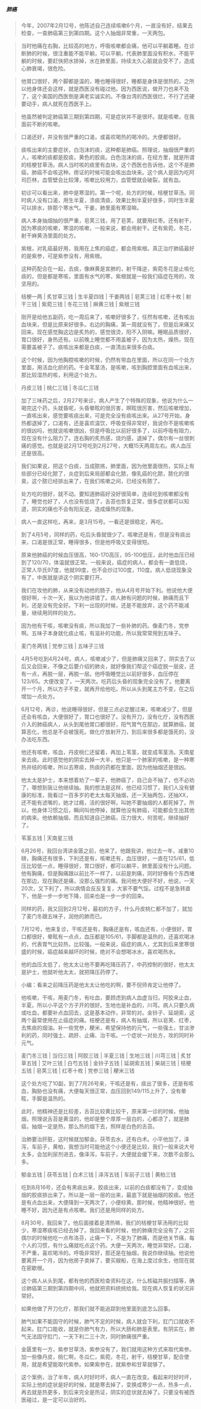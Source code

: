 ##### 肺癌

> 今年，2007年2月12号，他陈述自己连续咳嗽6个月，一直没有好，结果去检查，一查肺癌第三到第四期。这个人抽烟非常重，一天两包。

> 当时他痛在右胸，比较高的地方，呼吸咳嗽都会痛，他可以平躺着睡。在诊断肺的时候，很注重能不能平躺，可以平躺，代表肺里面没有积水，不能平躺的时候，要赶快把水排掉，水在肺里面，持续太久心脏就会受不了，造成心肺衰竭，很危险。

> 他胃口很好，两个脚都是温的，睡也睡得很好，睡都是身体是很热的，之所以他身体还会这样，就是西医没有碰过他。因为西医说，做开刀也来不及了，这个美国的西医倒是满老实诚实的。不像台湾的西医很烂，不行了还硬要动手，病人就死在西医手上。

> 他虽然被判定肺癌第三期到第四期，可是症状并不是很坏。就是咳嗽，在我面前不断的咳嗽。

> 口渴还好，并没有很严重的口渴，或喜欢喝热的喝冷的。大便都很好。

> 痰咳出来的主要症状，白泡沫的痰，这种都是肺癌。照理说，抽烟很严重的人，咳嗽的痰都是胶痰，黄色的胶痰。白色泡沫的痰，在经方里，就是所谓的桔梗甘草汤。病人当时咳的痰里有血块，这个西医也告诉他，这个不是肺癌，肺癌不会咳这种。痨证的时候可能会咳出血块来。这个病人是因为吃阿司匹林，血管壁会比较薄，咳嗽比较用力，血管壁就会破裂，就有血。

> 初诊可以看出来，肺中是寒湿的。第一个呢，处方的时候，桔梗甘草汤。同时病人没有口渴，用生半夏，涤痰清痰，效果比制半夏好很多，同时生半夏可以排水，排那个寒水气。干姜，肺里面有寒湿嘛。

> 病人本身抽烟抽的很严重，皂荚三钱，用了皂荚，就要用红枣。还有射干，因为寒痰的咳嗽，寒湿的咳嗽，一般来说，都会用射干。还有紫菀，冬花，射干麻黄汤里面的处方。

> 紫根，对乳癌最好用，我用在上焦的癌症，都会用紫根。真正治疗肺癌最好的是紫参，可是紫参没有，用紫根。

> 这种药配合在一起，去痰，像麻黄是宣肺的，射干降逆，紫菀冬花是止咳化痰的，但是都是寒咳，里面有水气的寒，紫根就是一般我们癌症在用的，攻坚用的。

> 桔梗一两 | 炙甘草三钱 | 生半夏四钱 | 干姜两钱 | 皂荚三钱 | 红枣十枚 | 射干三钱 | 紫菀三钱 | 冬花三钱 | 麻黄三钱 | 紫根三钱

> 刚开是给他五副药，吃一周后来了，咳嗽好很多了，任然有咳嗽，还有咳出血块来，但是比原来好很多。右边的胸痛，第一周就没有了，但是后来痛又回来。现在感觉胸这边是炙热的，感觉很烫，阳不入阴嘛。睡眠品质很好，胃口很好，身热还有。以前晚上睡觉都不用盖被子，因为太热，燥热，现在需要盖被子了。痰咳出来都是白痰，一直清出来很多白痰。

> 这个时候，因为他胸腔咳嗽的时候，仍然有带血在里面，所以在同一个处方里面，用活血化瘀的药。千金苇茎汤，是咳嗽，咳到胸腔里面有血咳出来，那比较湿热的咳，利用这个处方。

> 丹皮三钱 | 桃仁三钱 | 冬瓜仁三钱 

> 加了三味药之后，2月27号来诊，病人产生了个特殊的现象，他说为什么一喝完这个药，头就昏呢，头昏晕眩的很厉害，暝眩很厉害，然后咳嗽增加，一直咳出来，感觉要咳痰出来，可是完全没有痰咳出来。从27号开始，身热都退掉了，口渴有，还是喜欢温饮，呼吸变得非常好，我说你不是咳嗽咳的很凶吗，他就说咳嗽很凶，但是呼吸比以前好很多了，以前呼吸有阻力，现在没有什么阻力了。连右胸的炙热感，烧灼感，退掉了，偶尔有一丝很刺痛的感觉。也就是说2月12号吃到2月27号，大概15天两周左右。病人血压还是很高。

> 我们如果说，把这个白痰，当成脓疡，肺里面，因为他里面很热，实际上有些部分已经化脓了，炎症到后来局部都会化脓，像乳癌的化脓，脓化的很臭，这个脓已经排出来了，在我们咳嗽之间，已经没有脓了。

> 处方吃的很好，就不动。要知道肺癌好没好很简单，连续吃到咳嗽都没有了，睡觉也好了，人也没有低烧了，舌苔也恢复正常，很多症状都可以知道，阴实的痛也不会有阳反逆，造成燥热的现象。

> 病人一直这样吃，再来，是3月15号。一看还是很稳定，再吃。

> 到了4月5号，同样的药，吃后头昏就很少了。咳嗽还是有，但是没有痰出来，口渴是很正常，睡得很多，但是他呼吸又变得很短。

> 原来他肺癌的时候血压很高，160-170高压，95-100低压，此时他血压已经到了120/70，体温就很正常。一般来说，癌症的病人，都会有一直低烧，正常人华氏97度，他就99度，也不会炒过100度，110度。病人低烧现象没有了，中医就是讲这个阴实要打开。

> 我们在攻他的肺，从来没有动他的肠子，他从4月号开始下利。他说他大便很好啊，十次一天，我以为他讲错了。病人肺有问题的时候，肺痛而且下利，还是没有完全好。下利一出现的时候，还是不能放弃，这个药不能减量，继续用同样的处方。

> 因为他有干咳，咳嗽没有痰，所以我加了一些补肺的药。像麦门冬，党参啊。五味子本身就化痰止咳，有滋补的功能，所以我常常用到五味子。

> 麦门冬两钱 | 党参三钱 | 五味子三钱

> 4月5号吃到4月24号。病人，咳嗽减少了，但是肺痛又回来了，阴实去了以后又会回来，不像之后要介绍的肺炎，就好像我们帮这个癌症脱一层皮，还有一点，再脱一层，再脱一层。他呼吸睡觉比以前好很多，血压停在123/65。大便改变了，一天两次。吃药后头昏的现象完全没有了。他要离开一个月，所以方子不变，就再开给他吃。所以从头到尾主方不变，在之后增加一点处方。

> 6月12号，再诊，他说睡得很好，但是三点必定醒过来，咳嗽减少了，但是还会有咳血，大便很好了，胃口也很好了。没有开刀，没有化疗，没有西医介入的肺癌病人，从头到尾他胃口都很好，阳气胃气在那边，就算肺癌，就算恶化，他总是不会被饿死。做化疗放射开刀，到后来很多都是饿死的，没办法吃东西。

> 他还有咳嗽，咳血，丹皮桃仁还留着，再加上苇茎，就变成苇茎汤。天南星来去痰。此时感觉他的阴实去掉一大半，他只是一个肺家的咳嗽，是一种寒热并结的咳嗽，所以去寒痰，热痰的药都在里面，因为他抽烟还是很凶。

> 他太太是护士，本来想着劝了一辈子，他肺癌了，自己会不抽了，也不必劝了，哪想到我让他继续抽。我的想法是这样，他已经习惯了，我们人没有健康的标准，我看过一百多岁的老太太每天抽烟，还一天抽两包，还抽XX，还不能有滤嘴的，她才过瘾，活的很好啊，叫她不要抽烟的人都死掉了。所以，他身体习惯之后，瞬间叫他停掉，就算他没有肺癌，可能都会生出其他的病来。他依赖抽烟，而且知道自己肺癌，压力很大，何苦呢，继续抽好了。

> 苇茎五钱 | 天南星三钱 

> 6月26号，我回台湾讲金匮之前，他来了。他跟我讲，他过去一年，减重10磅，胸痛还有很多，下利还是有，咳嗽还有，血压很好，一直在125/61，低压比较低一点，睡得很好，胃口很好，都可以躺平，肺里面没有什么问题。他有胸痛，但是胸痛跟以前比不一样了，以前是刺痛，同时好像有个东西堵在那边，现在胸还是痛，没那么强烈的痛。我问他大便好不好，他说，一天20次，又下利了，所以病情会反反复复，大家不要气馁。过程不是急转直下，他是一步一步地下降，回来也是一步一步的回来。

> 同样的药，我又回到2月12号，最初的方子，什么丹皮桃仁都不加了，就加了麦门冬跟五味子，润他的肺而已。

> 7月12号，他来复诊，干咳还是有，胸痛还是有，咳血还有，小便很好，胃口都很好，晕眩有一点点，血压都是105/61，手脚都是温热的，还喜欢喝冰的，代表胃气比较热，比较强。一般来说，癌症的病人，尤其到后来里寒很盛的时候，癌症越来越坏的时候，绝对不会想喝冰水，喜欢喝热水。

> 他的血压太低了，他太太让他不要再吃降压药了，中药控制的很好，他太太是护士，他就听他太太，就把降压药停了。

> 小编：看来之前降压药是他太太让他吃的啊，要不倪师肯定让他停了。

> 他咳嗽，干咳，用麦门冬，有吐血，要顾虑到病人血虚当归，阿胶来止血，半夏。所以小平这个方子开的很好。生地也是补血的，川芎。病人只要久病或吐血，都要补点血回去，这是基本动作，非常的对。金铃子、延胡索，这两个最常使用在止癌症的痛。桔梗还是有，病人有抽烟，所以皂荚、红枣，去焦痰的烟油。补一些党参，粳米，希望保持他的元气，一些强土，甘淡渗利的药，同时强土、疏肝、止痛、治干咳。一个症状一对处方，攻的同时补元气。

> 麦门冬三钱 | 当归三钱 | 阿胶三钱 | 半夏三钱 | 生地三钱 | 川芎三钱 | 炙甘草五钱 | 艾叶三钱 | 白芍五钱 | 金铃子五钱 | 延胡索五钱 | 柴胡三钱 | 桔梗五钱 | 皂荚三钱 | 红枣十枚 | 党参三钱 | 粳米三钱

> 这个处方吃了10副，到了7月26号来，干咳还是有，痰出了很多，还是有咳血，胸胁也没有痛，大便每天很正常，血压回到149/115上升了，没有晕眩，手脚是温热的。

> 此时，他精神还是比较差，舌苔比较黄比较干，原来第一诊的时候，他抽烟，照理说舌苔是黄湿的，他却是整个厚厚一层白的，心都凉了，就是肺癌，抽烟一定是热，那么热的烟下去，照样是白色的舌苔。

> 治肺要治肝脏，这时候就加郁金。茯苓去水，还有白术。小平他加了，泽泻，车前子，黄柏，我想当时可能他这个小便还是比较，我们一般来说大号太多，会加利尿剂进去，像泽泻，车前子，大便就会缓下来，次数不会那么多。

> 郁金五钱 | 茯苓五钱 | 白术三钱 | 泽泻五钱 | 车前子三钱 | 黄柏三钱

> 吃到8月16号，还会有黑痰出来，胶痰出来，以前的白痰都没有了，变成抽烟的胶痰排出来了。所以是一层一层的出来，最底下就是抽烟的胶痰。他还是有点血出来，大便降到一天两次了，小便棕黄。那时候，他精神很好。他睡不好，因为还是有点咳嗽。我们还是用同样的处方。

> 8月30号，我回来了。他后面接着是清热嘛，我们的桔梗甘草汤用的比较少，寒湿寒痰咳已经去掉了。我回来看的时候，他的肺痛完全没有了，之前偶尔的时候他吃一点布洛芬，止痛一下，不是为了肺痛，而是他关节痛，每个人的习惯，有什么痛就吃点这个药。大便一天两次，睡觉非常好。口渴，不严重，喜欢喝冷的。呼吸非常好，那还是在抽烟，我说你继续抽。他说他要离开一个月，因为他房子卖掉了，要买艘船，在海上度过余生，他现在就在密歇根。

> 这个病人从头到尾，都有他的西医检查资料在这，什么核磁共振扫描等，确诊肺癌第三期到第四期中间，他就把资料统统给我。现在病人恢复的状况非常好。

> 如果他做了开刀化疗，那我们就不能追踪到他里面到底怎么回事。

> 肺气如果不能固守的时候，肺气不足的时候，病人就会下利，肛门口就收不起来。肛门口能收，就是你肺气有力，所以大肠和肺是表里。有阴实在，肺气无法固守肛门，一天下利二三十次，同时肺痛很严重。

> 金匮里有一方，紫参甘草汤，紫参没有了，我们就用这种方式来取代紫参。加一些像丹皮，桃仁啊，冬瓜仁，紫菀，冬花，射干，桔梗甘草，配合使用，就是希望能取代紫参。如果紫参在，就紫参和甘草就够了。

> 这个案例，治了半年，病人时好时坏，病人一直在改变。看起来时好时坏，实际上他的症状是好的时候，就是寒去掉了，变换成寒少一点，热多一点，再去就是热更多，到后来完全是热证，阴实的症状就去掉了。只要没有被西医碰过，是一定可以治好的。
